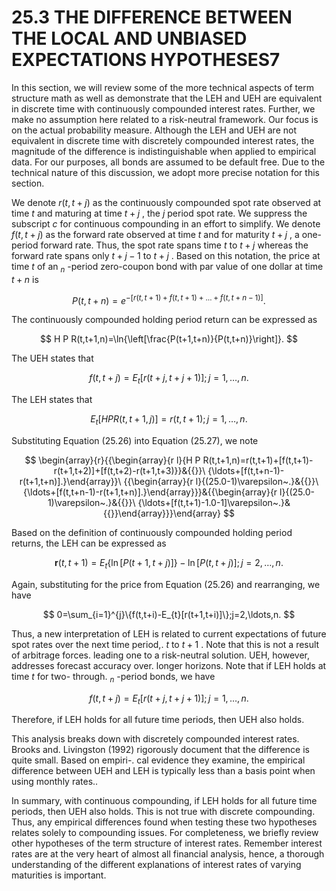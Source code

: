 # 25.3 THE DIFFERENCE BETWEEN THE LOCAL AND UNBIASED EXPECTATIONS HYPOTHESES7

In this section, we will review some of the more technical aspects of term structure math as well as demonstrate that the LEH and UEH are equivalent in discrete time with continuously compounded interest rates. Further, we make no assumption here related to a risk-neutral framework. Our focus is on the actual probability measure. Although the LEH and UEH are not equivalent in discrete time with discretely compounded interest rates, the magnitude of the difference is indistinguishable when applied to empirical data. For our purposes, all bonds are assumed to be default free. Due to the technical nature of this discussion, we adopt more precise notation for this section.

We denote $r(t,t+j)$ as the continuously compounded spot rate observed at time $t$ and maturing at time $t+j$ , the $j$ period spot rate. We suppress the subscript $c$ for continuous compounding in an effort to simplify. We denote $f(t,t+j)$ as the forward rate observed at time $t$ and for maturity $t+j$ , a one-period forward rate. Thus, the spot rate spans time $t$ to $t+j$ whereas the forward rate spans only $t+j-1$ to $t+j$ . Based on this notation, the price at time $t$ of an $_n$ -period zero-coupon bond with par value of one dollar at time $t+n$ is

$$
P(t,t+n)=e^{-[r(t,t+1)+f(t,t+1)+\ldots+f(t,t+n-1)]}.
$$

The continuously compounded holding period return can be expressed as

$$
H P R(t,t+1,n)=\ln{\left[\frac{P(t+1,t+n)}{P(t,t+n)}\right]}.
$$

The UEH states that

$$
f(t,t+j)=E_{t}[r(t+j,t+j+1)];j=1,\ldots,n.
$$

The LEH states that

$$
E_{t}[H P R(t,t+1,j)]=r(t,t+1);j=1,\ldots,n.
$$

Substituting Equation (25.26) into Equation (25.27), we note

$$
\begin{array}{r}{{\begin{array}{r l}{H P R(t,t+1,n)=r(t,t+1)+[f(t,t+1)-r(t+1,t+2)]+[f(t,t+2)-r(t+1,t+3)}}&{{}}\ {\ldots+[f(t,t+n-1)-r(t+1,t+n)].}\end{array}}\ {{\begin{array}{r l}{(25.0-1)\varepsilon~.}&{{}}\ {\ldots+[f(t,t+n-1)-r(t+1,t+n)].}\end{array}}}&{{\begin{array}{r l}{(25.0-1)\varepsilon~.}&{{}}\ {\ldots+[f(t,t+1)-1.0-1]\varepsilon~.}&{{}}\end{array}}}\end{array}
$$

Based on the definition of continuously compounded holding period returns, the LEH can be expressed as

$$
\boldsymbol{r}(t,t+1)=E_{t}\{\ln[P(t+1,t+j)]\}-\ln[P(t,t+j)];j=2,\ldots,n.
$$

Again, substituting for the price from Equation (25.26) and rearranging, we have

$$
0=\sum_{i=1}^{j}\{f(t,t+i)-E_{t}[r(t+1,t+i)]\};j=2,\ldots,n.
$$

Thus, a new interpretation of LEH is related to current expectations of future spot rates over the next time period,. $t$ to $t+1$ . Note that this is not a result of arbitrage forces. leading one to a risk-neutral solution. UEH, however, addresses forecast accuracy over. longer horizons. Note that if LEH holds at time $t$ for two- through. $_n$ -period bonds, we have

$$
f(t,t+j)=E_{t}[r(t+j,t+j+1)];j=1,\ldots,n.
$$

Therefore, if LEH holds for all future time periods, then UEH also holds.

This analysis breaks down with discretely compounded interest rates. Brooks and. Livingston (1992) rigorously document that the difference is quite small. Based on empiri-. cal evidence they examine, the empirical difference between UEH and LEH is typically less than a basis point when using monthly rates..

In summary, with continuous compounding, if LEH holds for all future time periods, then UEH also holds. This is not true with discrete compounding. Thus, any empirical differences found when testing these two hypotheses relates solely to compounding issues. For completeness, we briefly review other hypotheses of the term structure of interest rates. Remember interest rates are at the very heart of almost all financial analysis, hence, a thorough understanding of the different explanations of interest rates of varying maturities is important.
